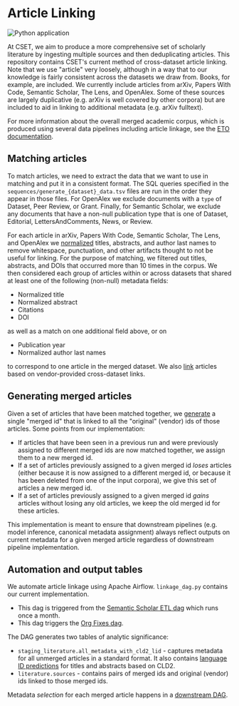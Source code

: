 # Article Linking
![Python application](https://github.com/georgetown-cset/article-linking/workflows/Python%20application/badge.svg)

At CSET, we aim to produce a more comprehensive set of scholarly literature by ingesting multiple sources and then
deduplicating articles. This repository contains CSET's current method of cross-dataset article linking. Note that we
use "article" very loosely, although in a way that to our knowledge is fairly consistent across the datasets we draw
from. Books, for example, are included. We currently include articles from arXiv, Papers With Code,
Semantic Scholar, The Lens, and OpenAlex. Some of these sources are largely duplicative (e.g. arXiv is well covered by
other corpora) but are included to aid in linking to additional metadata (e.g. arXiv fulltext).

For more information about the overall merged academic corpus, which is produced using several data pipelines including
article linkage, see the [ETO documentation](https://eto.tech/dataset-docs/mac/).

## Matching articles

To match articles, we need to extract the data that we want to use in matching and put it in a consistent format. The
SQL queries specified in the `sequences/generate_{dataset}_data.tsv` files are run in the order they appear in those
files. For OpenAlex we exclude documents with a `type` of Dataset, Peer Review, or Grant. Finally, for Semantic Scholar,
we exclude any documents that have a non-null
publication type that is one of Dataset, Editorial, LettersAndComments, News, or Review.

For each article in arXiv, Papers With Code, Semantic Scholar, The Lens, and OpenAlex
we [normalized](utils/clean_corpus.py) titles, abstracts, and author last names to remove whitespace, punctuation,
and other artifacts thought to not be useful for linking. For the purpose of matching, we filtered out titles,
abstracts, and DOIs that occurred more than 10 times in the corpus. We then considered each group of articles
within or across datasets that shared at least one of the following (non-null) metadata fields:

*  Normalized title
*  Normalized abstract
*  Citations
*  DOI

as well as a match on one additional field above, or on

*  Publication year
*  Normalized author last names

to correspond to one article in the merged dataset. We also [link](sql/all_match_pairs_with_um.sql) articles based on
vendor-provided cross-dataset links.

## Generating merged articles

Given a set of articles that have been matched together, we [generate](utils/create_merge_ids.py) a single "merged id"
that is linked to all the "original" (vendor) ids of those articles. Some points from our implementation:

* If articles that have been seen in a previous run and were previously assigned to different merged ids are now matched
together, we assign them to a new merged id.
* If a set of articles previously assigned to a given merged id _loses_ articles (either because it is now assigned to
a different merged id, or because it has been deleted from one of the input corpora), we give this set of articles a
new merged id.
* If a set of articles previously assigned to a given merged id _gains_ articles without losing any old articles, we
keep the old merged id for these articles.

This implementation is meant to ensure that downstream pipelines (e.g. model inference, canonical metadata assignment)
always reflect outputs on current metadata for a given merged article regardless of downstream pipeline implementation.

## Automation and output tables

We automate article linkage using Apache Airflow. `linkage_dag.py` contains our current implementation.

* This dag is triggered from the [Semantic Scholar ETL dag](https://github.com/georgetown-cset/semantic-scholar-etl-pipeline/blob/main/s2_dag.py) which runs once a month.
* This dag triggers the [Org Fixes dag](https://github.com/georgetown-cset/org-fixes/blob/main/org_fixes_dag.py).

The DAG generates two tables of analytic significance:

* `staging_literature.all_metadata_with_cld2_lid` - captures metadata for all unmerged articles in a
standard format. It also contains [language ID predictions](utils/run_lid.py) for titles and abstracts based on CLD2.
* `literature.sources` - contains pairs of merged ids and original (vendor) ids linked to those merged ids.

Metadata _selection_ for each merged article happens in a [downstream DAG](https://github.com/georgetown-cset/cset_article_schema).
